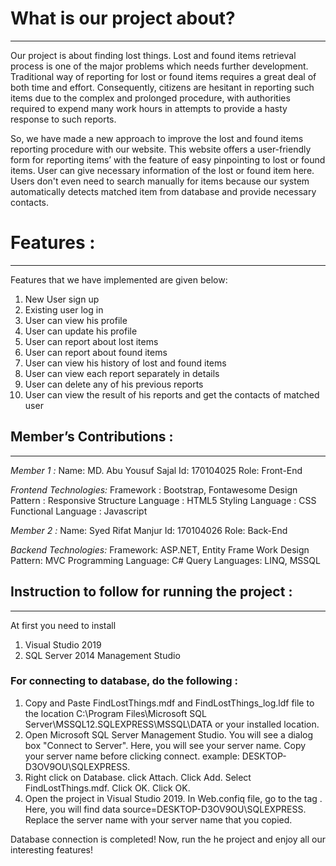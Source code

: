 # What is our project about?
---
Our project is about finding lost things. Lost and found items retrieval process is one of the major problems which needs further 
development. Traditional way of reporting for lost or found items requires a great deal of both time and effort. Consequently, 
citizens are hesitant in reporting such items due to the complex and prolonged procedure, with authorities required to expend 
many work hours in attempts to provide a hasty response to such reports. 

So, we have made a new approach to improve the lost and found items reporting procedure with our website. This website offers a 
user-friendly form for reporting items’ with the feature of easy pinpointing to lost or found items. User can give necessary 
information of the lost or found item here. Users don't even need to search manually for items because our system automatically detects
matched item from database and provide necessary contacts. 

# Features :
---
Features that we have implemented are given below:
1. New User sign up
1. Existing user log in
1. User can view his profile
1. User can update his profile
1. User can report about lost items
1. User can report about found items
1. User can view his history of lost and found items
1. User can view each report separately in details
1. User can delete any of his previous reports
1. User can view the result of his reports and get the contacts of matched user


## Member’s Contributions :
---
*Member 1 :* 
Name: MD. Abu Yousuf Sajal
Id: 170104025
Role: Front-End

_Frontend Technologies:_ 
Framework : Bootstrap, Fontawesome
Design Pattern : Responsive
Structure Language : HTML5
Styling Language : CSS
Functional Language : Javascript

*Member 2 :* 
Name: Syed Rifat Manjur
Id: 170104026
Role: Back-End

_Backend Technologies:_ 
Framework: ASP.NET, Entity Frame Work
Design Pattern: MVC
Programming Language: C#
Query Languages: LINQ, MSSQL


## Instruction to follow for running the project :
---
At first you need to install
1. Visual Studio 2019
1. SQL Server 2014 Management Studio

### For connecting to database, do the following :

1. Copy and Paste FindLostThings.mdf and FindLostThings_log.ldf file to the location 
C:\Program Files\Microsoft SQL Server\MSSQL12.SQLEXPRESS\MSSQL\DATA or your installed location.
1. Open Microsoft SQL Server Management Studio. You will see a dialog box "Connect to Server". Here, you will see your server name.
Copy your server name before clicking connect. example: DESKTOP-D3OV9OU\SQLEXPRESS.
1. Right click on Database. click Attach. Click Add. Select FindLostThings.mdf. Click OK. Click OK.
1. Open the project in Visual Studio 2019. In Web.confiq file, go to the tag <connectionString>. Here, you will find
data source=DESKTOP-D3OV9OU\SQLEXPRESS. Replace the server name with your server name that you copied.

Database connection is completed! Now, run the he project and enjoy all our interesting features!

